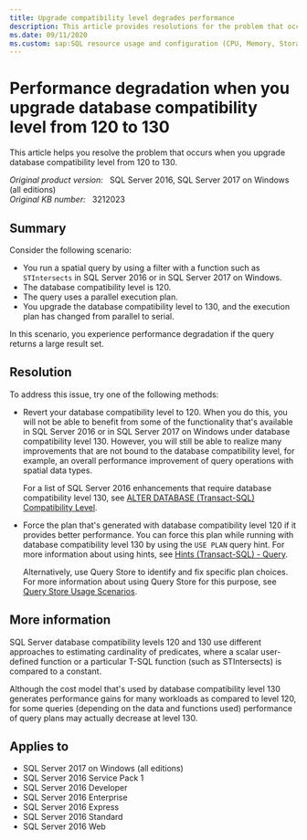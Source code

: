 ```yaml
---
title: Upgrade compatibility level degrades performance
description: This article provides resolutions for the problem that occurs when you upgrade database compatibility level from 120 to 130.
ms.date: 09/11/2020
ms.custom: sap:SQL resource usage and configuration (CPU, Memory, Storage)
---
```

# Performance degradation when you upgrade database compatibility level from 120 to 130

This article helps you resolve the problem that occurs when you upgrade database compatibility level from 120 to 130.

_Original product version:_ &nbsp; SQL Server 2016, SQL Server 2017 on Windows (all editions)  
_Original KB number:_ &nbsp; 3212023

## Summary

Consider the following scenario:

- You run a spatial query by using a filter with a function such as `STIntersects` in SQL Server 2016 or in SQL Server 2017 on Windows.
- The database compatibility level is 120.
- The query uses a parallel execution plan.
- You upgrade the database compatibility level to 130, and the execution plan has changed from parallel to serial.

In this scenario, you experience performance degradation if the query returns a large result set.

## Resolution

To address this issue, try one of the following methods:

- Revert your database compatibility level to 120. When you do this, you will not be able to benefit from some of the functionality that's available in SQL Server 2016 or in SQL Server 2017 on Windows under database compatibility level 130. However, you will still be able to realize many improvements that are not bound to the database compatibility level, for example, an overall performance improvement of query operations with spatial data types.

  For a list of SQL Server 2016 enhancements that require database compatibility level 130, see [ALTER DATABASE (Transact-SQL) Compatibility Level](/sql/t-sql/statements/alter-database-transact-sql-compatibility-level).

- Force the plan that's generated with database compatibility level 120 if it provides better performance. You can force this plan while running with database compatibility level 130 by using the `USE PLAN` query hint. For more information about using hints, see [Hints (Transact-SQL) - Query](/sql/t-sql/queries/hints-transact-sql-query).

  Alternatively, use Query Store to identify and fix specific plan choices. For more information about using Query Store for this purpose, see [Query Store Usage Scenarios](/sql/relational-databases/performance/query-store-usage-scenarios).

## More information

SQL Server database compatibility levels 120 and 130 use different approaches to estimating cardinality of predicates, where a scalar user-defined function or a particular T-SQL function (such as STIntersects) is compared to a constant.

Although the cost model that's used by database compatibility level 130 generates performance gains for many workloads as compared to level 120, for some queries (depending on the data and functions used) performance of query plans may actually decrease at level 130.

## Applies to

- SQL Server 2017 on Windows (all editions)
- SQL Server 2016 Service Pack 1
- SQL Server 2016 Developer
- SQL Server 2016 Enterprise
- SQL Server 2016 Express
- SQL Server 2016 Standard
- SQL Server 2016 Web
